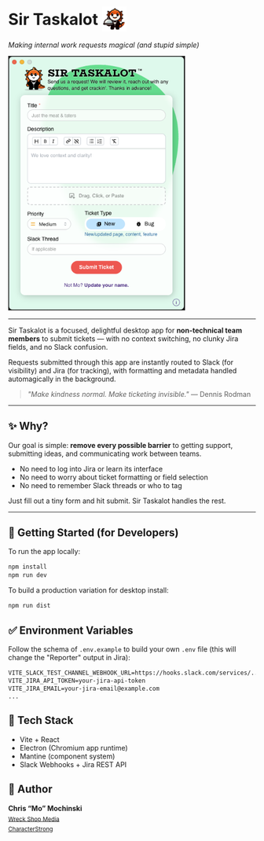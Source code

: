 <h1 align="left" style="display:flex; align-items:center; gap:0.5rem;">
  <strong style="font-size:2rem;">Sir Taskalot</strong>
  <img src="./src/assets/dragon-butler.png" alt="Sir Taskalot" width="50" height="50" />
</h1>

_Making internal work requests magical (and stupid simple)_

  <img src="./src/assets/app-screenshot.png" alt="Sir Taskalot App Screenshot" width="360"  />

<hr />

Sir Taskalot is a focused, delightful desktop app for **non-technical team members** to submit tickets — with no context switching, no clunky Jira fields, and no Slack confusion.

Requests submitted through this app are instantly routed to Slack (for visibility) and Jira (for tracking), with formatting and metadata handled automagically in the background.

> _"Make kindness normal. Make ticketing invisible."_ — Dennis Rodman

---

## ✨ Why?

Our goal is simple: **remove every possible barrier** to getting support, submitting ideas, and communicating work between teams.

- No need to log into Jira or learn its interface
- No need to worry about ticket formatting or field selection
- No need to remember Slack threads or who to tag

Just fill out a tiny form and hit submit. Sir Taskalot handles the rest.

---

## 🚀 Getting Started (for Developers)

To run the app locally:

```bash
npm install
npm run dev
```

To build a production variation for desktop install:

```bash 
npm run dist
```

## ✅ Environment Variables

Follow the schema of `.env.example` to build your own `.env` file (this will change the "Reporter" output in Jira):

```env
VITE_SLACK_TEST_CHANNEL_WEBHOOK_URL=https://hooks.slack.com/services/...
VITE_JIRA_API_TOKEN=your-jira-api-token
VITE_JIRA_EMAIL=your-jira-email@example.com
...
```

## 🧪 Tech Stack

- Vite + React
- Electron (Chromium app runtime)
- Mantine (component system)
- Slack Webhooks + Jira REST API

## 🐉 Author

**Chris “Mo” Mochinski**  
<sub style="color:gray"><a href="https://chrismochinski.github.io/">Wreck Shop Media</a></sub>  
<sub style="color:gray"><a href="https://characterstrong.com/">CharacterStrong</a></sub>

